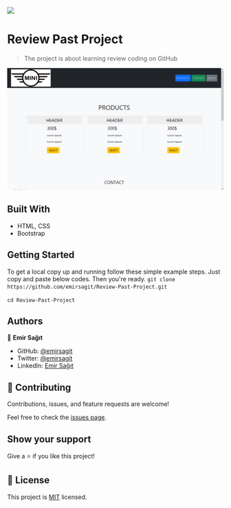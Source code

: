 ![](https://img.shields.io/badge/Microverse-blueviolet)

# Review Past Project

> The project is about learning review coding on GitHub

![screenshot](./app_screenshot.png)

## Built With

- HTML, CSS
- Bootstrap

## Getting Started

To get a local copy up and running follow these simple example steps.
Just copy and paste below codes. Then you're ready.
``` git clone https://github.com/emirsagit/Review-Past-Project.git ```

``` cd Review-Past-Project ```

## Authors

👤 **Emir Sağıt**

- GitHub: [@emirsagit](https://github.com/emirsagit)
- Twitter: [@emirsagit](https://twitter.com/emirsagit)
- LinkedIn: [Emir Sağıt](https://www.linkedin.com/in/emir-sa%C4%9F%C4%B1t-633035188/)

## 🤝 Contributing

Contributions, issues, and feature requests are welcome!

Feel free to check the [issues page](../../issues/).

## Show your support

Give a ⭐️ if you like this project!

## 📝 License

This project is [MIT](./MIT.md) licensed.
